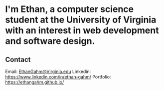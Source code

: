 # I'm Ethan, a computer science student at the University of Virginia with an interest in web development and software design.

## Contact
Email: EthanGahm@Virginia.edu
Linkedin: https://www.linkedin.com/in/ethan-gahm/
Portfolio: https://ethangahm.github.io/
